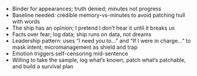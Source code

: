 - Binder for appearances; truth denied; minutes not progress
- Baseline needed: credible memory-vs-minutes to avoid patching hull with words
- The ship has an opinion; I pretend I don’t hear it until it breaks us
- Facts over fear; log data; ship runs on data, not dreams
- Leadership pattern: uses “I need you to…” and “If I were in charge…” to mask intent; micromanagement as shield and trap
- Emotion triggers self-censoring mid-sentence
- Willing to take the sample, log what’s known, patch what’s patchable, and build a survival plan